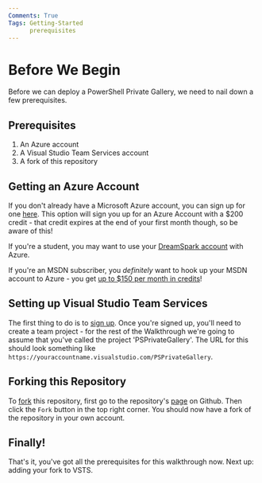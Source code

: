 ```yaml
---
Comments: True
Tags: Getting-Started
      prerequisites
---
```

# Before We Begin
Before we can deploy a PowerShell Private Gallery, we need to nail down a few prerequisites.

## Prerequisites
1. An Azure account
2. A Visual Studio Team Services account
3. A fork of this repository

## Getting an Azure Account
If you don't already have a Microsoft Azure account, you can sign up for one [here](https://azure.microsoft.com/en-us/free/).
This option will sign you up for an Azure Account with a $200 credit - that credit expires at the end of your first month though, so be aware of this!

If you're a student, you may want to use your [DreamSpark account](https://www.dreamspark.com/Product/Product.aspx?productid=99) with Azure.

If you're an MSDN subscriber, you *definitely* want to hook up your MSDN account to Azure - you get [up to $150 per month in credits](https://azure.microsoft.com/en-us/pricing/member-offers/msdn-benefits-details/)!

## Setting up Visual Studio Team Services
The first thing to do is to [sign up](https://www.visualstudio.com/en-us/docs/setup-admin/team-services/sign-up-for-visual-studio-team-services).
Once you're signed up, you'll need to create a team project - for the rest of the Walkthrough we're going to assume that you've called the project 'PSPrivateGallery'.
The URL for this should look something like `https://youraccountname.visualstudio.com/PSPrivateGallery`.

## Forking this Repository
To [fork](../Concepts/Forking.md) this repository, first go to the repository's [page](https://github.com/michaeltlombardi/PSPrivateGalleryWalkthrough) on Github.
Then click the `Fork` button in the top right corner.
You should now have a fork of the repository in your own account.

## Finally!
That's it, you've got all the prerequisites for this walkthrough now.
Next up: adding your fork to VSTS. 